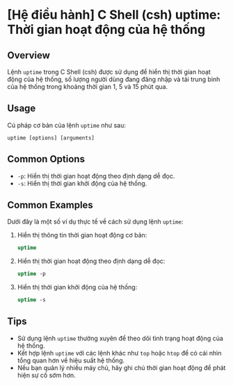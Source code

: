 # [Hệ điều hành] C Shell (csh) uptime: Thời gian hoạt động của hệ thống

## Overview
Lệnh `uptime` trong C Shell (csh) được sử dụng để hiển thị thời gian hoạt động của hệ thống, số lượng người dùng đang đăng nhập và tải trung bình của hệ thống trong khoảng thời gian 1, 5 và 15 phút qua.

## Usage
Cú pháp cơ bản của lệnh `uptime` như sau:
```
uptime [options] [arguments]
```

## Common Options
- `-p`: Hiển thị thời gian hoạt động theo định dạng dễ đọc.
- `-s`: Hiển thị thời gian khởi động của hệ thống.

## Common Examples
Dưới đây là một số ví dụ thực tế về cách sử dụng lệnh `uptime`:

1. Hiển thị thông tin thời gian hoạt động cơ bản:
   ```csh
   uptime
   ```

2. Hiển thị thời gian hoạt động theo định dạng dễ đọc:
   ```csh
   uptime -p
   ```

3. Hiển thị thời gian khởi động của hệ thống:
   ```csh
   uptime -s
   ```

## Tips
- Sử dụng lệnh `uptime` thường xuyên để theo dõi tình trạng hoạt động của hệ thống.
- Kết hợp lệnh `uptime` với các lệnh khác như `top` hoặc `htop` để có cái nhìn tổng quan hơn về hiệu suất hệ thống.
- Nếu bạn quản lý nhiều máy chủ, hãy ghi chú thời gian hoạt động để phát hiện sự cố sớm hơn.
